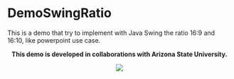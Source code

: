 # DemoSwingRatio

This is a demo that try to implement with Java Swing the ratio 16:9 and 16:10, like powerpoint use case.


<p align="center" style="font-weight: bold;"> This demo is developed in collaborations with Arizona State University. </p>

<div align="center">
<img src="https://sundevilgymnastics.com/wp-content/uploads/2016/10/ASU-Womens-Gymnastics-Website.png" />
</div>


